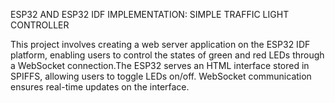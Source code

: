 ESP32 AND ESP32 IDF IMPLEMENTATION: SIMPLE TRAFFIC LIGHT CONTROLLER

This project involves creating a web server application on the ESP32 IDF platform, enabling users to control the states of green and red LEDs through a WebSocket connection.The ESP32 serves an HTML interface stored in SPIFFS, allowing users to toggle LEDs on/off. WebSocket communication ensures real-time updates on the interface.

